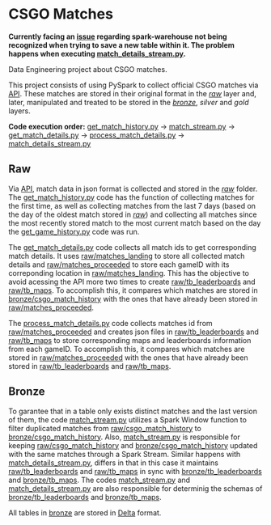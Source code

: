 # CSGO Matches

**Currently facing an [issue](#https://stackoverflow.com/questions/74514115/pyspark-not-finding-database-in-spark-warehouse) regarding spark-warehouse not being recognized when trying to save a new table within it. The problem happens when executing [match_details_stream.py][16].**

Data Engineering project about CSGO matches.

This project consists of using PySpark to collect official CSGO matches via [API][1]. These matches are stored in their original format in the [_raw_](#raw) layer and, later, manipulated and treated to be stored in the  [_bronze_](#bronze), _silver_ and _gold_ layers.

**Code execution order:** [get_match_history.py][3] -> [match_stream.py][12] -> [get_match_details.py][6] -> [process_match_details.py][11] -> [match_details_stream.py][16]

## Raw

Via [API][1], match data in json format is collected and stored in the [_raw_][2] folder. The [get_match_history.py][3] code has the function of collecting matches for the first time, as well as collecting matches from the last 7 days (based on the day of the oldest match stored in [_raw_][4]) and collecting all matches since the most recently stored match to the most current match based on the day the [get_game_history.py][5] code was run.

The [get_match_details.py][6] code collects all match ids to get corresponding match details. It uses [raw/matches_landing][7] to store all collected match details and [raw/matches_proceeded][8] to store each gameID with its correponding location in [raw/matches_landing][7]. This has the objective to avoid acessing the API more two times to create [raw/tb_leaderboards][9] and [raw/tb_maps][10]. To accomplish this, it compares which matches are stored in [bronze/csgo_match_history][13] with the ones that have already been stored in [raw/matches_proceeded][8].

The [process_match_details.py][11] code collects matches id from [raw/matches_proceeded][8] and creates json files in [raw/tb_leaderboards][9] and [raw/tb_maps][10] to store corresponding maps and leaderboards information from each gameID. To accomplish this, it compares which matches are stored in [raw/matches_proceeded][8] with the ones that have already been stored in [raw/tb_leaderboards][9] and [raw/tb_maps][10].

## Bronze

To garantee that in a table only exists distinct matches and the last version of them, the code [match_stream.py][12] utilizes a Spark Window function to filter duplicated matches from [raw/csgo_match_history][2] to [bronze/csgo_match_history][13]. Also, [match_stream.py][12] is responsible for keeping [raw/csgo_match_history][2] and [bronze/csgo_match_history][13] updated with the same matches through a Spark Stream. Similar happens with [match_details_stream.py][16], differs in that in this case it maintains [raw/tb_leaderboards][9] and [raw/tb_maps][10] in sync with [bronze/tb_leaderboards][17] and [bronze/tb_maps][18]. The codes [match_stream.py][12] and [match_details_stream.py][16] are also responsible for determinig the schemas of [bronze/tb_leaderboards][17] and [bronze/tb_maps][18].

All tables in [bronze][14] are stored in [Delta][15] format.

[1]: #https://sportsdata.io/developers/api-documentation/csgo
[2]: #/raw/csgo_match_history/
[3]: #/get_match_history.py
[4]: #/raw/csgo_match_history/
[5]: #/get_game_details.py
[6]: #/get_match_details.py
[7]: #/raw/matches_landing/
[8]: #/raw/matches_proceeded/
[9]: #/raw/tb_leaderboards/
[10]: #/raw/tb_maps/
[11]: #/process_match_details.py
[12]: #/match_stream.py
[13]: #/spark-warehouse/bronze.db/csgo_match_history/
[14]: #/spark-warehouse/bronze.db/
[15]: #https://delta.io/
[16]: #/match_details_stream.py
[17]: #/spark-warehouse/bronze.db/tb_leaderboards/
[18]: #/spark-warehouse/bronze.db/tb_maps/